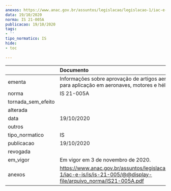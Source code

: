 ```yaml
---
anexos: https://www.anac.gov.br/assuntos/legislacao/legislacao-1/iac-e-is/is/is-21-005/@@display-file/arquivo_norma/IS21-005A.pdf
data: 19/10/2020
norma: IS 21-005A
publicacao: 19/10/2020
tags:
- ''
tipo_normatico: IS
hide: 
- toc 
 
---
```


|                    | Documento                                                                                                                 |
|:-------------------|:--------------------------------------------------------------------------------------------------------------------------|
| ementa             | Informações sobre aprovação de artigos aeronáuticos para aplicação em aeronaves, motores e hélices                        |
| norma              | IS 21-005A                                                                                                                |
| tornada_sem_efeito |                                                                                                                           |
| alterada           |                                                                                                                           |
| data               | 19/10/2020                                                                                                                |
| outros             |                                                                                                                           |
| tipo_normatico     | IS                                                                                                                        |
| publicacao         | 19/10/2020                                                                                                                |
| revogada           |                                                                                                                           |
| em_vigor           | Em vigor em 3 de novembro de 2020.                                                                                        |
| anexos             | https://www.anac.gov.br/assuntos/legislacao/legislacao-1/iac-e-is/is/is-21-005/@@display-file/arquivo_norma/IS21-005A.pdf |